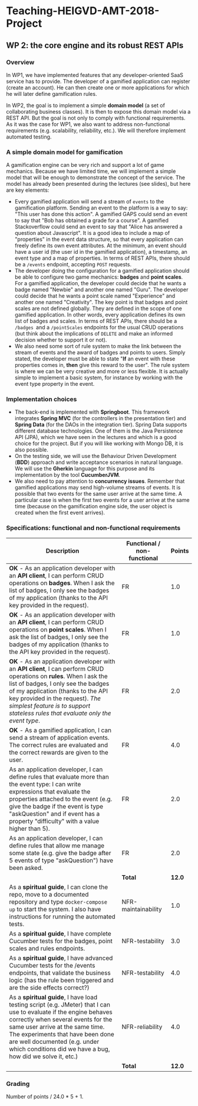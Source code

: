 # Teaching-HEIGVD-AMT-2018-Project


## WP 2: the core engine and its robust REST APIs

### Overview

In WP1, we have implemented features that any developer-oriented SaaS service has to provide. The developer of a gamified application can register (create an account). He can then create one or more applications for which he will later define gamification rules.

In WP2, the goal is to implement a simple **domain model** (a set of collaborating business classes). It is then to expose this domain model via a REST API. But the goal is not only to comply with functional requirements. As it was the case for WP1, we also want to address non-functional requirements (e.g. scalability, reliability, etc.). We will therefore implement automated testing.

### A simple domain model for gamification

A gamification engine can be very rich and support a lot of game mechanics. Because we have limited time, we will implement a simple model that will be enough to demonstrate the concept of the service. The model has already been presented during the lectures (see slides), but here are key elements:

- Every gamified application will send a stream of `events` to the gamification platform. Sending an event to the platform is a way to say: "This user has done this action". A gamified GAPS could send an event to say that "Bob has obtained a grade for a course". A gamified Stackoverflow could send an event to say that "Alice has answered a question about Javascript". It is a good idea to include a map of "properties" in the event data structure, so that every application can freely define its own event attributes. At the minimum, an event should have a user id (the user id in the gamified application), a timestamp, an event type and a map of properties. In terms of REST APIs, there should be a `/events` endpoint, accepting `POST` requests.
- The developer doing the configuration for a gamified application should be able to configure two game mechanics: **badges** and **point scales**. For a gamified application, the developer could decide that he wants a badge named "Newbie" and another one named "Guru". The developer could decide that he wants a point scale named "Experience" and another one named "Creativity". The key point is that badges and point scales are not defined globally. They are defined in the scope of one gamified application. In other words, every application defines its own list of badges and scales. In terms of REST APIs, there should be a `/badges `and a `/pointScales` endpoints for the usual CRUD operations (but think about the implications of `DELETE` and make an informed decision whether to support it or not).
- We also need some sort of rule system to make the link between the stream of events and the award of badges and points to users. Simply stated, the developer must be able to state "**If** an event with these properties comes in, **then** give this reward to the user". The rule system is where we can be very creative and more or less flexible. It is actually simple to implement a basic system, for instance by working with the event type property in the event.

### Implementation choices

- The back-end is implemented with **Springboot**. This framework integrates **Spring MVC** (for the controllers in the presentation tier) and **Spring Data** (for the DAOs in the integration tier). Spring Data supports different database technologies. One of them is the Java Persistence API (JPA), which we have seen in the lectures and which is a good choice for the project. But if you will like working with Mongo DB, it is also possible.
- On the testing side, we will use the Behaviour Driven Development (**BDD**) approach and write acceptance scenarios in natural language. We will use the **Gherkin** language for this purpose and its implementation by the tool **CucumberJVM**.
- We also need to pay attention to **concurrency issues**. Remember that gamified applications may send high-volume streams of events. It is possible that two events for the same user arrive at the same time. A particular case is when the first two events for a user arrive at the same time (because on the gamification engine side, the user object is created when the first event arrives).

### Specifications: functional and non-functional requirements

| Description                                                  | Functional / non-functional | Points |
| ------------------------------------------------------------ | --------------------------- | ------ |
| **OK** - As an application developer with an **API client**, I can perform CRUD operations on **badges**. When I ask the list of badges, I only see the badges of my application (thanks to the API key provided in the request). | FR                          | 1.0 |
| **OK** - As an application developer with an **API client**, I can perform CRUD operations on **point scales**. When I ask the list of badges, I only see the badges of my application (thanks to the API key provided in the request). | FR | 1.0 |
| **OK** - As an application developer with an **API client**, I can perform CRUD operations on **rules**. When I ask the list of badges, I only see the badges of my application (thanks to the API key provided in the  request). *The simplest feature is to support stateless rules that evaluate only the event type*. | FR | 2.0 |
| **OK** - As a gamified application, I can send a stream of application events. The correct rules are evaluated and the correct rewards are given to the user. | FR | 4.0 |
| As an application developer, I can define rules that evaluate more than the event type: I can write expressions that evaluate the properties attached to the event (e.g. give the badge if the event is type "askQuestion" and if event has a property "difficulty" with a value higher than 5). | FR | 2.0 |
| As an application developer, I can define rules that allow me manage some state (e.g. give the badge after 5 events of type "askQuestion") have been asked. | FR | 2.0 |
|  | **Total** | **12.0** |
| As a **spiritual guide**, I can clone the repo, move to a documented repository and type `docker-compose up` to start the system. I also have instructions for running the automated tests. | NFR-maintainability | 1.0 |
| As a **spiritual guide**, I have complete Cucumber tests for the badges, point scales and rules endpoints. | NFR-testability | 3.0 |
| As a **spiritual guide**, I have advanced Cucumber tests for the /events endpoints, that validate the business logic (has the rule been triggered and are the side effects correct?) | NFR-testability | 4.0 |
| As a **spiritual guide**, I have load testing script (e.g. JMeter) that I can use to evaluate if the engine behaves correctly when several events for the same user arrive at the same time. The experiments that have been done are well documented (e.g. under which conditions did we have a bug, how did we solve it, etc.) | NFR-reliability | 4.0 |
|  | **Total** | **12.0** |
### Grading

Number of points / 24.0 * 5 + 1.
